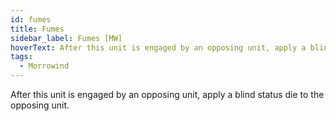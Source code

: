 ```yaml
---
id: fumes
title: Fumes
sidebar_label: Fumes [MW]
hoverText: After this unit is engaged by an opposing unit, apply a blind status die to the opposing unit.
tags:
  - Morrowind
---
```


After this unit is engaged by an opposing unit, apply a blind status die to the opposing unit.